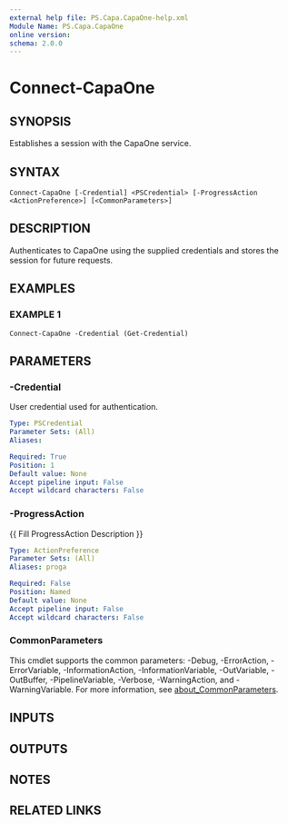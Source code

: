 ```yaml
---
external help file: PS.Capa.CapaOne-help.xml
Module Name: PS.Capa.CapaOne
online version:
schema: 2.0.0
---
```


# Connect-CapaOne

## SYNOPSIS
Establishes a session with the CapaOne service.

## SYNTAX

```
Connect-CapaOne [-Credential] <PSCredential> [-ProgressAction <ActionPreference>] [<CommonParameters>]
```

## DESCRIPTION
Authenticates to CapaOne using the supplied credentials and stores the session for future requests.

## EXAMPLES

### EXAMPLE 1
```
Connect-CapaOne -Credential (Get-Credential)
```

## PARAMETERS

### -Credential
User credential used for authentication.

```yaml
Type: PSCredential
Parameter Sets: (All)
Aliases:

Required: True
Position: 1
Default value: None
Accept pipeline input: False
Accept wildcard characters: False
```

### -ProgressAction
{{ Fill ProgressAction Description }}

```yaml
Type: ActionPreference
Parameter Sets: (All)
Aliases: proga

Required: False
Position: Named
Default value: None
Accept pipeline input: False
Accept wildcard characters: False
```

### CommonParameters
This cmdlet supports the common parameters: -Debug, -ErrorAction, -ErrorVariable, -InformationAction, -InformationVariable, -OutVariable, -OutBuffer, -PipelineVariable, -Verbose, -WarningAction, and -WarningVariable. For more information, see [about_CommonParameters](http://go.microsoft.com/fwlink/?LinkID=113216).

## INPUTS

## OUTPUTS

## NOTES

## RELATED LINKS
